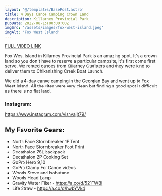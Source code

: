 ```yaml
---
layout: '@/templates/BasePost.astro'
title: 4 Days Canoe Camping Crown Land
description: Killarney Provincial Park
pubDate: 2022-08-15T00:00:00Z
imgSrc: '/assets/images/fox-west-island.jpeg'
imgAlt: 'Fox West Island'
---
```


[FULL VIDEO LINK](https://www.youtube.com/watch?v=YuM25ZhUnjM)

Fox West Island in Killarney Provincial Park is an amazing spot. It's a crown land so you don't have to reserve a particular campsite, it's first come first serve. We rented canoes from Killarney Outfitters and they were kind to deliver them to Chikanishing Creek Boat Launch.

We did a 4-day canoe camping in the Georgian Bay and went up to Fox West Island. All the sites were very clean but finding a good spot is difficult as there is no flat land.

### Instagram: 
https://www.instagram.com/vishvajit79/

## My Favorite Gears:

- North Face Stormbreaker 1P Tent
- North Face Stormbreaker Foot Print
- Decathalon 75L backpack
- Decathalon 2P Cooking Set
- GoPro Hero 9,10
- GoPro Clamp For Canoe videos
- Woods Stove and Isobutane
- Woods Head Lamp
- Gravity Water Filter - https://a.co/d/521TWBi
- Life Straw - https://a.co/d/hwbYVk4

